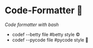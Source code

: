 # Code-Formatter 📝
_Code formatter with bash_
- codef --betty file #betty style ©️
- codef --pycode file #pycode style 🐍
